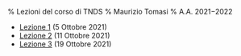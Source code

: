 % Lezioni del corso di TNDS
% Maurizio Tomasi
% A.A. 2021−2022

- [Lezione 1](tomasi-lezione-01.html) (5 Ottobre 2021)
- [Lezione 2](tomasi-lezione-02.html) (11 Ottobre 2021)
- [Lezione 3](tomasi-lezione-03.html) (19 Ottobre 2021)


